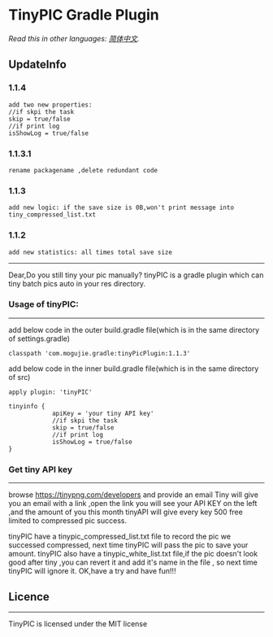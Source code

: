 #  TinyPIC Gradle Plugin #


*Read this in other languages: [简体中文](README.zh-cn.md).*

## UpdateInfo
### 1.1.4
    add two new properties:
    //if skpi the task
    skip = true/false 
    //if print log 
    isShowLog = true/false
### 1.1.3.1
    rename packagename ,delete redundant code
### 1.1.3
    add new logic: if the save size is 0B,won't print message into tiny_compressed_list.txt
### 1.1.2
    add new statistics: all times total save size

***

Dear,Do you still tiny your pic manually?
tinyPIC is a gradle plugin which can tiny batch pics auto in your res directory. 
### Usage of tinyPIC:
***

add below code in the outer build.gradle file(which is in the same directory of settings.gradle)

    classpath 'com.mogujie.gradle:tinyPicPlugin:1.1.3'
    
add below code in the inner build.gradle file(which is in the same directory of src)

 	apply plugin: 'tinyPIC'

 	tinyinfo {
                apiKey = 'your tiny API key'
                //if skpi the task
                skip = true/false 
                //if print log 
                isShowLog = true/false
    }
 	
### Get tiny API key
***

browse 	https://tinypng.com/developers  and provide an email
Tiny will give you an email with a link ,open the link you will see your API KEY on the left ,and the amount of you this month
tinyAPI will give every key 500 free limited to compressed pic success.

tinyPIC have a tinypic_compressed_list.txt file to record the pic we successed compressed,
next time tinyPIC will pass the pic to save your amount.
tinyPIC also have a tinypic_white_list.txt file,if the pic doesn't look good after tiny ,you can revert it and add it's name in the file ,
so next time tinyPIC will ignore it.
OK,have a try and have fun!!!



## Licence
***
TinyPIC is licensed under the MIT license